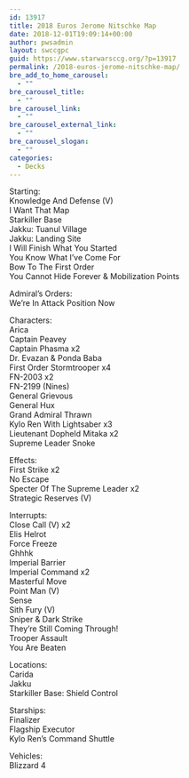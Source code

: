 ```yaml
---
id: 13917
title: 2018 Euros Jerome Nitschke Map
date: 2018-12-01T19:09:14+00:00
author: pwsadmin
layout: swccgpc
guid: https://www.starwarsccg.org/?p=13917
permalink: /2018-euros-jerome-nitschke-map/
bre_add_to_home_carousel:
  - ""
bre_carousel_title:
  - ""
bre_carousel_link:
  - ""
bre_carousel_external_link:
  - ""
bre_carousel_slogan:
  - ""
categories:
  - Decks
---
```

Starting:  
Knowledge And Defense (V)  
I Want That Map  
Starkiller Base  
Jakku: Tuanul Village  
Jakku: Landing Site  
I Will Finish What You Started  
You Know What I&#8217;ve Come For  
Bow To The First Order  
You Cannot Hide Forever & Mobilization Points

Admiral&#8217;s Orders:  
We&#8217;re In Attack Position Now

Characters:  
Arica  
Captain Peavey  
Captain Phasma x2  
Dr. Evazan & Ponda Baba  
First Order Stormtrooper x4  
FN-2003 x2  
FN-2199 (Nines)  
General Grievous  
General Hux  
Grand Admiral Thrawn  
Kylo Ren With Lightsaber x3  
Lieutenant Dopheld Mitaka x2  
Supreme Leader Snoke

Effects:  
First Strike x2  
No Escape  
Specter Of The Supreme Leader x2  
Strategic Reserves (V)

Interrupts:  
Close Call (V) x2  
Elis Helrot  
Force Freeze  
Ghhhk  
Imperial Barrier  
Imperial Command x2  
Masterful Move  
Point Man (V)  
Sense  
Sith Fury (V)  
Sniper & Dark Strike  
They&#8217;re Still Coming Through!  
Trooper Assault  
You Are Beaten

Locations:  
Carida  
Jakku  
Starkiller Base: Shield Control

Starships:  
Finalizer  
Flagship Executor  
Kylo Ren&#8217;s Command Shuttle

Vehicles:  
Blizzard 4